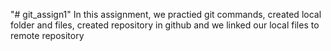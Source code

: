 "# git_assign1" 
In this assignment, we practied git commands, created local folder and files, created repository in github and we linked our local files to remote repository
